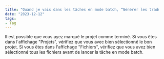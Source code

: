 ```yaml
---
title: "Quand je vais dans les tâches en mode batch, “Générer les traductions cibles” est grisé et je ne peux pas cliquer dessus. Que faire ?"
date: "2023-12-12"
tags:
- Tag
---
```


Il est possible que vous ayez marqué le projet comme terminé.
Si vous êtes dans l'affichage "Projets", vérifiez que vous avec bien sélectionné le bon projet.
Si vous êtes dans l'affichage "Fichiers", vérifiez que vous avez bien sélectionné tous les fichiers avant de lancer la tâche en mode batch.
